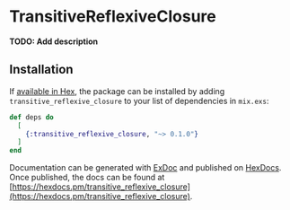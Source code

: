 # TransitiveReflexiveClosure

**TODO: Add description**

## Installation

If [available in Hex](https://hex.pm/docs/publish), the package can be installed
by adding `transitive_reflexive_closure` to your list of dependencies in `mix.exs`:

```elixir
def deps do
  [
    {:transitive_reflexive_closure, "~> 0.1.0"}
  ]
end
```

Documentation can be generated with [ExDoc](https://github.com/elixir-lang/ex_doc)
and published on [HexDocs](https://hexdocs.pm). Once published, the docs can
be found at [https://hexdocs.pm/transitive_reflexive_closure](https://hexdocs.pm/transitive_reflexive_closure).

